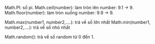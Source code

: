 Math.PI: số pi.
Math.ceil(number): làm tròn lên number: 9.1 -> 9.
Math.floor(number): làm tròn xuống number:  9.9 -> 9.

Math.max(number1, number2,....): trả về số lớn nhất 
Math.min(number1, number2,....): trả về số nhỏ nhất 

Math.random(): trả về số random từ 0 đến 1.

